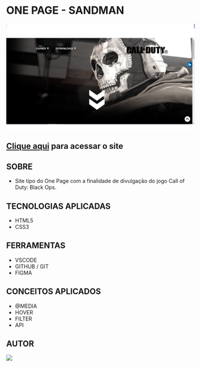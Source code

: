 # **ONE PAGE - SANDMAN**

<img src="./img/Img.png"/>

## [Clique aqui](https://lucasvinip.github.io/one-page-2022/ds1m-b/lucasvinicius//) para acessar o site

## **SOBRE**

- Site tipo do One Page com a finalidade de divulgação do jogo Call of Duty: Black Ops.



## **TECNOLOGIAS APLICADAS**

- HTML5
- CSS3


## **FERRAMENTAS**

- VSCODE
- GITHUB / GIT
- FIGMA


## **CONCEITOS APLICADOS**

- @MEDIA
- HOVER
- FILTER
- API

## **AUTOR**

 <a href="https://github.com/lucasvinip"><img src="https://img.shields.io/badge/DESENVOLVEDOR-lUCASVINCIUS-informational?style=for-the-badge&logo=appveyor"></a>